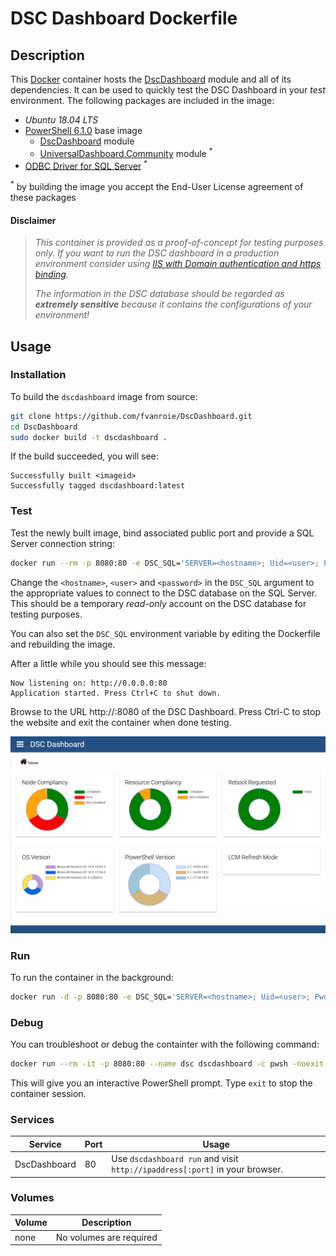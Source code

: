 # DSC Dashboard Dockerfile

## Description

This [Docker](http://docker.com) container hosts the [DscDashboard](https://github.com/fvanroie/DscDashboard) module and all of its dependencies.
It can be used to quickly test the DSC Dashboard in your *test* environment. The following packages are included in the image:
- *Ubuntu 18.04 LTS*
- [PowerShell 6.1.0](https://hub.docker.com/r/microsoft/powershell/) base image
    - [DscDashboard](https://github.com/fvanroie/DscDashboard) module
    - [UniversalDashboard.Community](http://poshud.com) module <sup>*</sup>
- [ODBC Driver for SQL Server](https://docs.microsoft.com/en-us/sql/connect/odbc/linux-mac/system-requirements) <sup>*</sup>

<sup>*</sup> by building the image you accept the End-User License agreement of these packages

#### Disclaimer

> *This container is provided as a proof-of-concept for *testing purposes* only.
> If you want to run the DSC dashboard in a production environment consider using
> [IIS with Domain authentication and https binding](#../docs/Installation_IIS.md).*
>
> *The information in the DSC database should be regarded as **extremely sensitive**
> because it contains the configurations of your environment!*


## Usage

### Installation

To build the `dscdashboard` image from source:

```bash
git clone https://github.com/fvanroie/DscDashboard.git
cd DscDashboard
sudo docker build -t dscdashboard .
```

If the build succeeded, you will see:

    Successfully built <imageid>
    Successfully tagged dscdashboard:latest


### Test

Test the newly built image, bind associated public port and provide a SQL Server connection string:

```bash
docker run --rm -p 8080:80 -e DSC_SQL='SERVER=<hostname>; Uid=<user>; Pwd=<password>' --name dsc dscdashboard
```

Change the `<hostname>`, `<user>` and `<password>` in the `DSC_SQL` argument to the appropriate values to
connect to the DSC database on the SQL Server. This should be a temporary *read-only* account on the DSC database
for testing purposes.

You can also set the `DSC_SQL` environment variable by editing the Dockerfile and rebuilding the image.


After a little while you should see this message:

    Now listening on: http://0.0.0.0:80
    Application started. Press Ctrl+C to shut down.

Browse to the URL http://<ipaddress>:8080 of the DSC Dashboard. Press Ctrl-C to stop the website and exit the container when done testing.

![Dashboard](../docs/images/dashboard.png)

### Run

To run the container in the background:

```bash
docker run -d -p 8080:80 -e DSC_SQL='SERVER=<hostname>; Uid=<user>; Pwd=<password>' --name dsc dscdashboard
```


### Debug

You can troubleshoot or debug the containter with the following command:

```bash
docker run --rm -it -p 8080:80 --name dsc dscdashboard -c pwsh -noexit -interactive
```

This will give you an interactive PowerShell prompt. Type `exit` to stop the container session.


### Services

Service     | Port | Usage
------------|------|------
DscDashboard|   80 | Use `dscdashboard run` and visit `http://ipaddress[:port]` in your browser.


### Volumes

Volume          | Description
----------------|-------------
none            | No volumes are required
